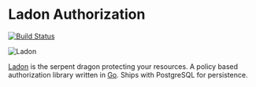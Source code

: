 # Ladon Authorization

[![Build Status](https://travis-ci.org/ory-am/ladon.svg)](https://travis-ci.org/ory-am/ladon)

![Ladon](https://upload.wikimedia.org/wikipedia/commons/5/5c/Reggio_calabria_museo_nazionale_mosaico_da_kaulon.jpg)

[Ladon](https://en.wikipedia.org/wiki/Ladon_%28mythology%29) is the serpent dragon protecting your resources.
A policy based authorization library written in [Go](https://golang.org). Ships with PostgreSQL for persistence.